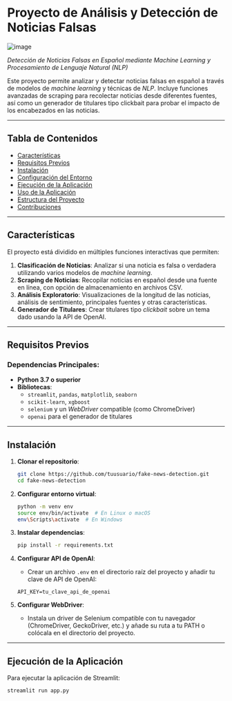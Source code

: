 # Proyecto de Análisis y Detección de Noticias Falsas

![image](https://github.com/user-attachments/assets/1ce0e450-ce64-4fb6-84b8-317675787ad8)

*Detección de Noticias Falsas en Español mediante Machine Learning y Procesamiento de Lenguaje Natural (NLP)*

Este proyecto permite analizar y detectar noticias falsas en español a través de modelos de *machine learning* y técnicas de *NLP*. Incluye funciones avanzadas de scraping para recolectar noticias desde diferentes fuentes, así como un generador de titulares tipo clickbait para probar el impacto de los encabezados en las noticias.

---

## Tabla de Contenidos
- [Características](#características)
- [Requisitos Previos](#requisitos-previos)
- [Instalación](#instalación)
- [Configuración del Entorno](#configuración-del-entorno)
- [Ejecución de la Aplicación](#ejecución-de-la-aplicación)
- [Uso de la Aplicación](#uso-de-la-aplicación)
- [Estructura del Proyecto](#estructura-del-proyecto)
- [Contribuciones](#contribuciones)

---

## Características

El proyecto está dividido en múltiples funciones interactivas que permiten:

1. **Clasificación de Noticias**: Analizar si una noticia es falsa o verdadera utilizando varios modelos de *machine learning*.
2. **Scraping de Noticias**: Recopilar noticias en español desde una fuente en línea, con opción de almacenamiento en archivos CSV.
3. **Análisis Exploratorio**: Visualizaciones de la longitud de las noticias, análisis de sentimiento, principales fuentes y otras características.
4. **Generador de Titulares**: Crear titulares tipo *clickbait* sobre un tema dado usando la API de OpenAI.

---

## Requisitos Previos

### Dependencias Principales:
- **Python 3.7 o superior**
- **Bibliotecas**:
    - `streamlit`, `pandas`, `matplotlib`, `seaborn`
    - `scikit-learn`, `xgboost`
    - `selenium` y un *WebDriver* compatible (como ChromeDriver)
    - `openai` para el generador de titulares

---

## Instalación

1. **Clonar el repositorio**:
    ```bash
    git clone https://github.com/tuusuario/fake-news-detection.git
    cd fake-news-detection
    ```

2. **Configurar entorno virtual**:
    ```bash
    python -m venv env
    source env/bin/activate  # En Linux o macOS
    env\Scripts\activate  # En Windows
    ```

3. **Instalar dependencias**:
    ```bash
    pip install -r requirements.txt
    ```

4. **Configurar API de OpenAI**:
   - Crear un archivo `.env` en el directorio raíz del proyecto y añadir tu clave de API de OpenAI:
    ```plaintext
    API_KEY=tu_clave_api_de_openai
    ```

5. **Configurar WebDriver**:
   - Instala un driver de Selenium compatible con tu navegador (ChromeDriver, GeckoDriver, etc.) y añade su ruta a tu PATH o colócala en el directorio del proyecto.

---

## Ejecución de la Aplicación

Para ejecutar la aplicación de Streamlit:
```bash
streamlit run app.py


